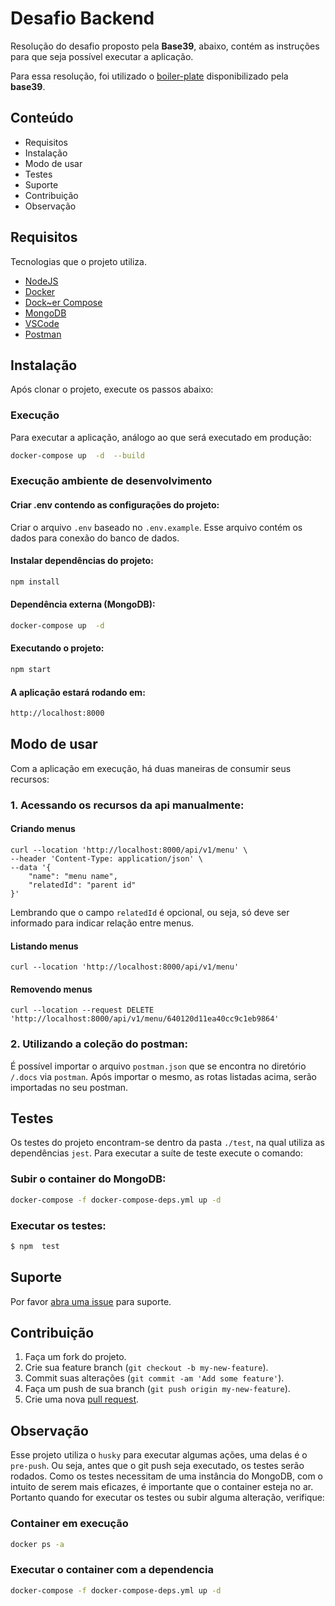 
# Desafio Backend

Resolução do desafio proposto pela **Base39**, abaixo, contém as instruções para que seja possível executar a aplicação.

Para essa resolução, foi utilizado o [boiler-plate](https://github.com/base39/entrevista-tecnica/tree/boilerplate/backend-desafio) disponibilizado pela **base39**.

## Conteúdo

- Requisitos
- Instalação
- Modo de usar
- Testes
- Suporte
- Contribuição
- Observação

## Requisitos

Tecnologias que o projeto utiliza.

-  [NodeJS](https://nodejs.org/en/download/)
-  [Docker](https://docs.docker.com/get-docker/)
-  [Dock~er Compose](https://docs.docker.com/compose/install/)
-  [MongoDB](https://www.mongodb.com/)
-  [VSCode](https://code.visualstudio.com/download)
-  [Postman](https://www.postman.com/downloads/)

## Instalação

Após clonar o projeto, execute os passos abaixo:

### Execução

Para executar a aplicação, análogo ao que será executado em produção:

```sh
docker-compose up  -d  --build
```  

### Execução ambiente de desenvolvimento

#### Criar .env contendo as configurações do projeto:

Criar o arquivo `.env` baseado no `.env.example`. Esse arquivo contém os dados para conexão do banco de dados.

#### Instalar dependências do projeto:
```sh
npm install
```

#### Dependência externa (MongoDB):
```sh
docker-compose up  -d
```  

#### Executando o projeto:
```sh
npm start
```

#### A aplicação estará rodando em:
```sh
http://localhost:8000
```

## Modo de usar

Com a aplicação em execução, há duas maneiras de consumir seus recursos:

### 1. Acessando os recursos da api manualmente:

#### Criando menus
```
curl --location 'http://localhost:8000/api/v1/menu' \
--header 'Content-Type: application/json' \
--data '{
	"name": "menu name",
	"relatedId": "parent id"
}'
```

Lembrando que o campo `relatedId` é opcional, ou seja, só deve ser informado para indicar relação entre menus.

 #### Listando menus
```
curl --location 'http://localhost:8000/api/v1/menu'
```

#### Removendo menus
```
curl --location --request DELETE 'http://localhost:8000/api/v1/menu/640120d11ea40cc9c1eb9864'
```

### 2. Utilizando a coleção do postman:

É possível importar o arquivo `postman.json` que se encontra no diretório `/.docs` via `postman`. Após importar o mesmo, as rotas listadas acima, serão importadas no seu postman.

## Testes

Os testes do projeto encontram-se dentro da pasta `./test`, na qual utiliza as dependências `jest`. Para executar a suíte de teste execute o comando:

### Subir o container do MongoDB:
```sh
docker-compose -f docker-compose-deps.yml up -d
```

### Executar os testes:
```sh
$ npm  test
```

## Suporte

Por favor [abra uma issue](https://github.com/rafamagalhas/desafio-api-menu/issues/new) para suporte. 

## Contribuição

1. Faça um fork do projeto.
2. Crie sua feature branch (`git checkout -b my-new-feature`).
3. Commit suas alterações (`git commit -am 'Add some feature'`).
4. Faça um push de sua branch (`git push origin my-new-feature`).
5. Crie uma nova [pull request](https://github.com/rafamagalhas/desafio-api-menu/pulls).

## Observação

Esse projeto utiliza o `husky` para executar algumas ações, uma delas é o `pre-push`. Ou seja, antes que o git push seja executado, os testes serão rodados.
Como os testes necessitam de uma instância do MongoDB, com o intuito de serem mais eficazes, é importante que o container esteja no ar. Portanto quando for executar os testes ou subir alguma alteração, verifique:

### Container em execução
```sh 
docker ps -a
```

### Executar o container com a dependencia
```sh
docker-compose -f docker-compose-deps.yml up -d
```